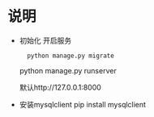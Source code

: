 # 说明 #
- 初始化 开启服务

        python manage.py migrate
	python manage.py runserver

	默认http://127.0.0.1:8000
- 安装mysqlclient
    pip install mysqlclient
